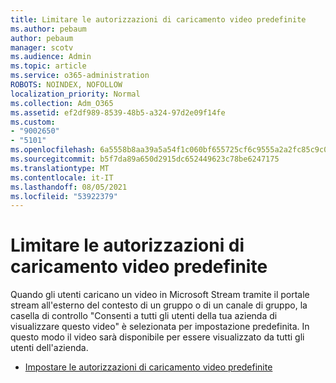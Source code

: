 ```yaml
---
title: Limitare le autorizzazioni di caricamento video predefinite
ms.author: pebaum
author: pebaum
manager: scotv
ms.audience: Admin
ms.topic: article
ms.service: o365-administration
ROBOTS: NOINDEX, NOFOLLOW
localization_priority: Normal
ms.collection: Adm_O365
ms.assetid: ef2df989-8539-48b5-a324-97d2e09f14fe
ms.custom:
- "9002650"
- "5101"
ms.openlocfilehash: 6a5558b8aa39a5a54f1c060bf655725cf6c9555a2a2fc85c9c0b17ec4d27ed6f
ms.sourcegitcommit: b5f7da89a650d2915dc652449623c78be6247175
ms.translationtype: MT
ms.contentlocale: it-IT
ms.lasthandoff: 08/05/2021
ms.locfileid: "53922379"
---
```

# <a name="restrict-default-video-upload-permissions"></a>Limitare le autorizzazioni di caricamento video predefinite

Quando gli utenti caricano un video in Microsoft Stream tramite il portale stream all'esterno del contesto di un gruppo o di un canale di gruppo, la casella di controllo "Consenti a tutti gli utenti della tua azienda di visualizzare questo video" è selezionata per impostazione predefinita. In questo modo il video sarà disponibile per essere visualizzato da tutti gli utenti dell'azienda.

- [Impostare le autorizzazioni di caricamento video predefinite](/stream/default-video-permissions)
